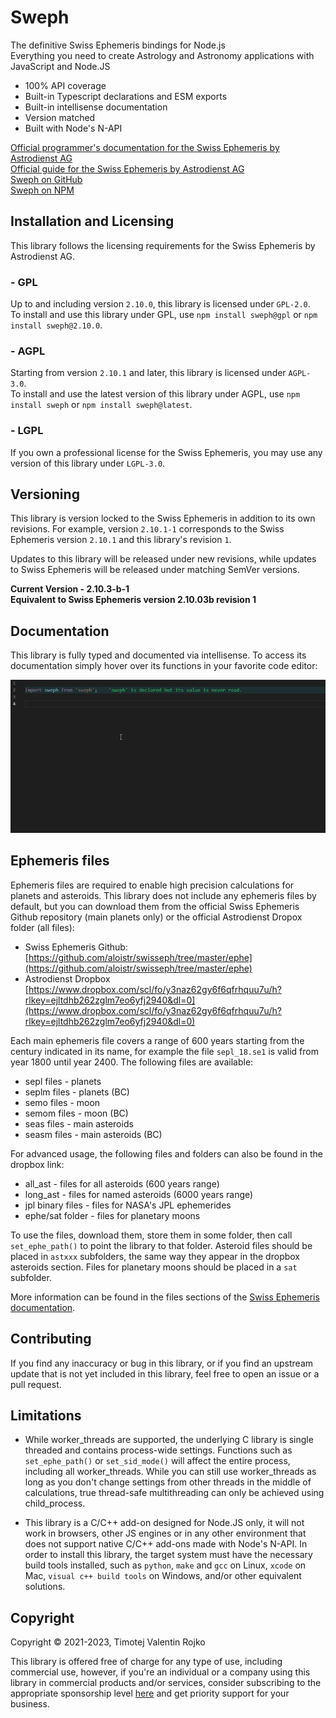 # Sweph

The definitive Swiss Ephemeris bindings for Node.js  
Everything you need to create Astrology and Astronomy applications with JavaScript and Node.JS

* 100% API coverage
* Built-in Typescript declarations and ESM exports
* Built-in intellisense documentation
* Version matched
* Built with Node's N-API

[Official programmer's documentation for the Swiss Ephemeris by Astrodienst AG](https://www.astro.com/swisseph/swephprg.htm)  
[Official guide for the Swiss Ephemeris by Astrodienst AG](https://www.astro.com/ftp/swisseph/doc/swisseph.htm)  
[Sweph on GitHub](https://github.com/timotejroiko/sweph)  
[Sweph on NPM](https://npmjs.com/package/sweph)

## Installation and Licensing

This library follows the licensing requirements for the Swiss Ephemeris by Astrodienst AG.

### - GPL

Up to and including version `2.10.0`, this library is licensed under `GPL-2.0`.  
To install and use this library under GPL, use `npm install sweph@gpl` or `npm install sweph@2.10.0`.

### - AGPL

Starting from version `2.10.1` and later, this library is licensed under `AGPL-3.0`.  
To install and use the latest version of this library under AGPL, use `npm install sweph` or `npm install sweph@latest`.

### - LGPL

If you own a professional license for the Swiss Ephemeris, you may use any version of this library under `LGPL-3.0`.

## Versioning

This library is version locked to the Swiss Ephemeris in addition to its own revisions. For example, version `2.10.1-1` corresponds to the Swiss Ephemeris version `2.10.1` and this library's revision `1`.

Updates to this library will be released under new revisions, while updates to Swiss Ephemeris will be released under matching SemVer versions.

**Current Version - 2.10.3-b-1**  
**Equivalent to Swiss Ephemeris version 2.10.03b revision 1**

## Documentation

This library is fully typed and documented via intellisense. To access its documentation simply hover over its functions in your favorite code editor:

![docs_example](docs.gif)

## Ephemeris files

Ephemeris files are required to enable high precision calculations for planets and asteroids. This library does not include any ephemeris files by default, but you can download them from the official Swiss Ephemeris Github repository (main planets only) or the official Astrodienst Dropox folder (all files):

* Swiss Ephemeris Github: [https://github.com/aloistr/swisseph/tree/master/ephe](https://github.com/aloistr/swisseph/tree/master/ephe)
* Astrodienst Dropbox [https://www.dropbox.com/scl/fo/y3naz62gy6f6qfrhquu7u/h?rlkey=ejltdhb262zglm7eo6yfj2940&dl=0](https://www.dropbox.com/scl/fo/y3naz62gy6f6qfrhquu7u/h?rlkey=ejltdhb262zglm7eo6yfj2940&dl=0)

Each main ephemeris file covers a range of 600 years starting from the century indicated in its name, for example the file `sepl_18.se1` is valid from year 1800 until year 2400. The following files are available:

* sepl files - planets
* seplm files - planets (BC)
* semo files - moon
* semom files - moon (BC)
* seas files - main asteroids
* seasm files - main asteroids (BC)

For advanced usage, the following files and folders can also be found in the dropbox link:

* all_ast - files for all asteroids (600 years range)
* long_ast - files for named asteroids (6000 years range)
* jpl binary files - files for NASA's JPL ephemerides
* ephe/sat folder - files for planetary moons

To use the files, download them, store them in some folder, then call `set_ephe_path()` to point the library to that folder. Asteroid files should be placed in `astxxx` subfolders, the same way they appear in the dropbox asteroids section. Files for planetary moons should be placed in a `sat` subfolder.

More information can be found in the files sections of the [Swiss Ephemeris documentation](https://www.astro.com/ftp/swisseph/doc/swisseph.htm).

## Contributing

If you find any inaccuracy or bug in this library, or if you find an upstream update that is not yet included in this library, feel free to open an issue or a pull request.

## Limitations

* While worker_threads are supported, the underlying C library is single threaded and contains process-wide settings. Functions such as `set_ephe_path()` or `set_sid_mode()` will affect the entire process, including all worker_threads. While you can still use worker_threads as long as you don't change settings from other threads in the middle of calculations, true thread-safe multithreading can only be achieved using child_process.

* This library is a C/C++ add-on designed for Node.JS only, it will not work in browsers, other JS engines or in any other environment that does not support native C/C++ add-ons made with Node's N-API. In order to install this library, the target system must have the necessary build tools installed, such as `python`, `make` and `gcc` on Linux, `xcode` on Mac, `visual c++ build tools` on Windows, and/or other equivalent solutions.

## Copyright

Copyright © 2021-2023, Timotej Valentin Rojko

This library is offered free of charge for any type of use, including commercial use, however, if you're an individual or a company using this library in commercial products and/or services, consider subscribing to the appropriate sponsorship level [here](https://github.com/sponsors/timotejroiko) and get priority support for your business.
